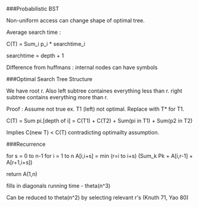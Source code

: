 ###Probabilistic BST

Non-uniform access can change shape of optimal tree.

Average search time :

C(T) = Sum_i p_i * searchtime_i

searchtime = depth + 1

Difference from huffmans : internal nodes can have symbols

###Optimal Search Tree Structure

We have root r. Also left subtree containes everything less than r. right subtree contains everything more than r.

Proof : Assume not true ex. T1 (left) not optimal. Replace with T* for T1.

C(T) = Sum pi.[depth of i] = C(T1) + C(T2) + Sum(pi in T1) + Sum(p2 in T2)

Implies C(new T) < C(T) contradicting optimailty assumption.

###Recurrence

for s = 0 to n-1
for i = 1 to n
  A[i,i+s] = min (r=i to i+s) (Sum_k Pk + A[i,r-1] + A[r+1,i+s])

return A(1,n)

fills in diagonals
running time - theta(n^3)

Can be reduced to theta(n^2) by selecting relevant r's (Knuth 71, Yao 80)